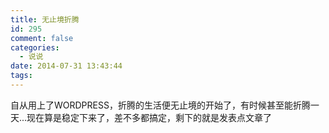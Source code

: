 ```yaml
---
title: 无止境折腾
id: 295
comment: false
categories:
  - 说说
date: 2014-07-31 13:43:44
tags:
---
```


  自从用上了WORDPRESS，折腾的生活便无止境的开始了，有时候甚至能折腾一天...现在算是稳定下来了，差不多都搞定，剩下的就是发表点文章了